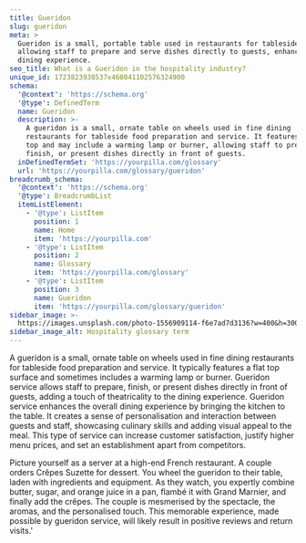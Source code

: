 ```yaml
---
title: Gueridon
slug: gueridon
meta: >
  Gueridon is a small, portable table used in restaurants for tableside service,
  allowing staff to prepare and serve dishes directly to guests, enhancing the
  dining experience.
seo_title: What is a Gueridon in the hospitality industry?
unique_id: 1723823938537x460041102576324900
schema:
  '@context': 'https://schema.org'
  '@type': DefinedTerm
  name: Gueridon
  description: >-
    A gueridon is a small, ornate table on wheels used in fine dining
    restaurants for tableside food preparation and service. It features a flat
    top and may include a warming lamp or burner, allowing staff to prepare,
    finish, or present dishes directly in front of guests.
  inDefinedTermSet: 'https://yourpilla.com/glossary'
  url: 'https://yourpilla.com/glossary/gueridon'
breadcrumb_schema:
  '@context': 'https://schema.org'
  '@type': BreadcrumbList
  itemListElement:
    - '@type': ListItem
      position: 1
      name: Home
      item: 'https://yourpilla.com'
    - '@type': ListItem
      position: 2
      name: Glossary
      item: 'https://yourpilla.com/glossary'
    - '@type': ListItem
      position: 3
      name: Gueridon
      item: 'https://yourpilla.com/glossary/gueridon'
sidebar_image: >-
  https://images.unsplash.com/photo-1556909114-f6e7ad7d3136?w=400&h=300&fit=crop&auto=format
sidebar_image_alt: Hospitality glossary term
---
```

A gueridon is a small, ornate table on wheels used in fine dining restaurants for tableside food preparation and service. It typically features a flat top surface and sometimes includes a warming lamp or burner. Gueridon service allows staff to prepare, finish, or present dishes directly in front of guests, adding a touch of theatricality to the dining experience. Gueridon service enhances the overall dining experience by bringing the kitchen to the table. It creates a sense of personalisation and interaction between guests and staff, showcasing culinary skills and adding visual appeal to the meal. This type of service can increase customer satisfaction, justify higher menu prices, and set an establishment apart from competitors.

Picture yourself as a server at a high-end French restaurant. A couple orders Crêpes Suzette for dessert. You wheel the gueridon to their table, laden with ingredients and equipment. As they watch, you expertly combine butter, sugar, and orange juice in a pan, flambé it with Grand Marnier, and finally add the crêpes. The couple is mesmerised by the spectacle, the aromas, and the personalised touch. This memorable experience, made possible by gueridon service, will likely result in positive reviews and return visits.'
